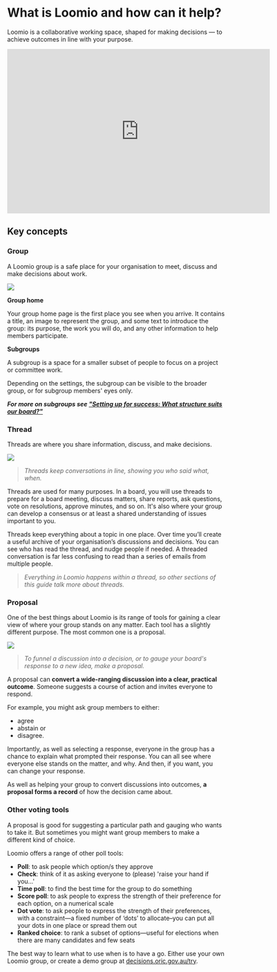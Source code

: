 # What is Loomio and how can it help?

Loomio is a collaborative working space, shaped for making decisions — to achieve outcomes in line with your purpose.

<div class="iframe-container">
<iframe width="608" height="380" src="https://www.youtube.com/embed/Zlzuqsunpxc" title="YouTube video player" frameborder="0" allow="accelerometer; autoplay; clipboard-write; encrypted-media; gyroscope; picture-in-picture" allowfullscreen></iframe>
</div>

## Key concepts

### Group

A Loomio group is a safe place for your organisation to meet, discuss and make decisions about work.

![](Groups.png#width-50)

**Group home**

Your group home page is the first place you see when you arrive. It contains a title, an image to represent the group, and some text to introduce the group: its purpose, the work you will do, and any other information to help members participate.

**Subgroups**

A subgroup is a space for a smaller subset of people to focus on a project or committee work.

Depending on the settings, the subgroup can be visible to the broader group, or for subgroup members' eyes only.

***For more on subgroups see ["Setting up for success: What structure suits our board?"](https://help.loomio.org/en/oric/for-success.html#what-structure-suits-our-board)***

### Thread

Threads are where you share information, discuss, and make decisions.

![](Threads.png#width-50)

> *Threads keep conversations in line, showing you who said what, when.*

Threads are used for many purposes. In a board, you will use threads to prepare for a board meeting, discuss matters, share reports, ask questions, vote on resolutions, approve minutes, and so on. It's also where your group can develop a consensus or at least a shared understanding of issues important to you.

Threads keep everything about a topic in one place. Over time you’ll create a useful archive of your organisation’s discussions and decisions. You can see who has read the thread, and nudge people if needed. A threaded conversation is far less confusing to read than a series of emails from multiple people.

> *Everything in Loomio happens within a thread, so other sections of this guide talk more about threads.*

### Proposal

One of the best things about Loomio is its range of tools for gaining a clear view of where your group stands on any matter. Each tool has a slightly different purpose. The most common one is a proposal. 

![](Proposals.png#width-50)

> *To funnel a discussion into a decision, or to gauge your board's response to a new idea, make a proposal.*

A proposal can **convert a wide-ranging discussion into a clear, practical outcome**. Someone suggests a course of action and invites everyone to respond. 

For example, you might ask group members to either:
- agree
- abstain or 
- disagree. 

Importantly, as well as selecting a response, everyone in the group has a chance to explain what prompted their response. You can all see where everyone else stands on the matter, and why. And then, if you want, you can change your response. 

As well as helping your group to convert discussions into outcomes, **a proposal forms a record** of how the decision came about.

### Other voting tools

A proposal is good for suggesting a particular path and gauging who wants to take it. But sometimes you might want group members to make a different kind of choice. 

Loomio offers a range of other poll tools:

- **Poll**: to ask people which option/s they approve
- **Check**: think of it as asking everyone to (please) 'raise your hand if you…'
- **Time poll**: to find the best time for the group to do something
- **Score poll**: to ask people to express the strength of their preference for each option, on a numerical scale
- **Dot vote**: to ask people to express the strength of their preferences, with a constraint—a fixed number of ‘dots’ to allocate–you can put all your dots in one place or spread them out
- **Ranked choice**: to rank a subset of options—useful for elections when there are many candidates and few seats

The best way to learn what to use when is to have a go. Either use your own Loomio group, or create a demo group at [decisions.oric.gov.au/try](https://decisions.oric.gov.au/try). 

